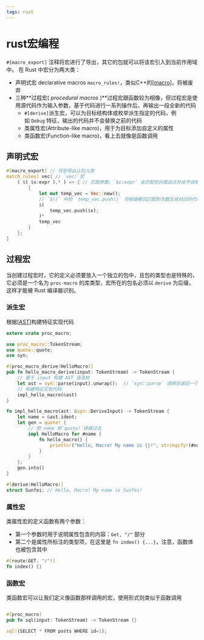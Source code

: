 ```yaml
---
tags: rust
---
```

# rust宏编程

`#[macro_export]` 注释将宏进行了导出，其它的包就可以将该宏引入到当前作用域中。
在 Rust 中宏分为两大类：

- 声明式宏 declarative macros `macro_rules!`，类似C++的[[macro]]，将被废弃
- 三种**过程宏( _procedural macros_ )**过程宏跟函数较为相像，但过程宏是使用源代码作为输入参数，基于代码进行一系列操作后，再输出一段全新的代码
  - `#[derive]`派生宏，可以为目标结构体或枚举派生指定的代码，例如 `Debug` 特征，输出的代码并不会替换之前的代码
  - 类属性宏(Attribute-like macro)，用于为目标添加自定义的属性
  - 类函数宏(Function-like macro)，看上去就像是函数调用

## 声明式宏

```rust
#[macro_export] // 将宏导出让别人用
match_rules! vec{ // `vec!`宏
    ( $( $x:expr ),* ) => { // 匹配参数，`$x:expr` 会匹配任何表达式并给予该模式一个名称：`$x`；`*` 说明之前的模式可以出现零次也可以任意次，这里出现了三次
        {
            let mut temp_vec = Vec::new();
            // `$()` 中的 `temp_vec.push()` 将根据模式匹配的次数生成对应的代码
            $(
                temp_vec.push($x);
            )*
            temp_vec
        }
    };
}
```

## 过程宏

当创建过程宏时，它的定义必须要放入一个独立的包中，且包的类型也是特殊的，它必须是一个名为 `proc-macro` 的库类型，宏所在的包名必须以 `derive` 为后缀，这样才能被 Rust 编译器识别。

### 派生宏

根据[[AST]]构建特征实现代码

```rust
extern crate proc_macro;

use proc_macro::TokenStream;
use quote::quote;
use syn;

#[proc_macro_derive(HelloMacro)]
pub fn hello_macro_derive(input: TokenStream) -> TokenStream {
    // 基于 input 构建 AST 语法树
    let ast = syn::parse(input).unwrap();  // `syn::parse` 调用会返回一个 `DeriveInput` 结构体来代表解析后的 Rust 代码，
    // 构建特征实现代码
    impl_hello_macro(&ast)
}

fn impl_hello_macro(ast: &syn::DeriveInput) -> TokenStream {
    let name = &ast.ident;
    let gen = quote! {
	    // 把 name 用`quote!`转换过去
        impl HelloMacro for #name {
            fn hello_macro() {
                println!("Hello, Macro! My name is {}!", stringify!(#name));
            }
        }
    };
    gen.into()
}

#[derive(HelloMacro)]
struct Sunfei; // Hello, Macro! My name is Sunfei!
```

### 属性宏

类属性宏的定义函数有两个参数：

- 第一个参数时用于说明属性包含的内容：`Get, "/"` 部分
- 第二个是属性所标注的类型项，在这里是 `fn index() {...}`，注意，函数体也被包含其中

```rust
#[route(GET, "/")]
fn index() {}
```

### 函数宏

类函数宏可以让我们定义像函数那样调用的宏，使用形式则类似于函数调用

```rust

#[proc_macro]
pub fn sql(input: TokenStream) -> TokenStream {}

sql!(SELECT * FROM posts WHERE id=1);
```

[//begin]: # "Autogenerated link references for markdown compatibility"
[macro]: ../../cpp/macro.md "macro"
[AST]: ../../compilers/model/AST.md "AST"
[//end]: # "Autogenerated link references"

